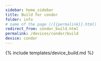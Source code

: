 ```yaml
---
sidebar: home_sidebar
title: Build for condor
folder: info
# name of the page (/{{permalink}}.html)
redirect_from: condor_build.html
permalink: /devices/condor/build
device: condor
---
```

{% include templates/device_build.md %}
